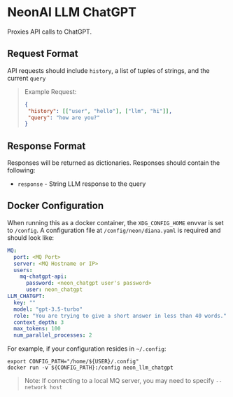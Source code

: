 # NeonAI LLM ChatGPT
Proxies API calls to ChatGPT.

## Request Format
API requests should include `history`, a list of tuples of strings, and the current
`query`

>Example Request:
>```json
>{
>  "history": [["user", "hello"], ["llm", "hi"]],
>  "query": "how are you?"
>}
>```

## Response Format
Responses will be returned as dictionaries. Responses should contain the following:
- `response` - String LLM response to the query

## Docker Configuration
When running this as a docker container, the `XDG_CONFIG_HOME` envvar is set to `/config`.
A configuration file at `/config/neon/diana.yaml` is required and should look like:
```yaml
MQ:
  port: <MQ Port>
  server: <MQ Hostname or IP>
  users:
    mq-chatgpt-api:
      password: <neon_chatgpt user's password>
      user: neon_chatgpt
LLM_CHATGPT:
  key: ""
  model: "gpt-3.5-turbo"
  role: "You are trying to give a short answer in less than 40 words."
  context_depth: 3
  max_tokens: 100
  num_parallel_processes: 2
```

For example, if your configuration resides in `~/.config`:
```shell
export CONFIG_PATH="/home/${USER}/.config"
docker run -v ${CONFIG_PATH}:/config neon_llm_chatgpt
```
> Note: If connecting to a local MQ server, you may need to specify `--network host`